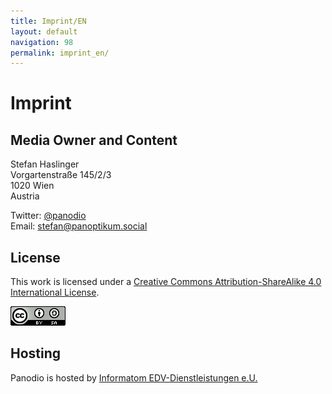 ```yaml
---
title: Imprint/EN
layout: default
navigation: 98
permalink: imprint_en/
---
```


# Imprint

## Media Owner and Content

Stefan Haslinger<br/>
Vorgartenstraße 145/2/3<br/>
1020 Wien<br/>
Austria

Twitter: [@panodio](https://www.twitter.com/panodio)<br/>
Email: <stefan@panoptikum.social>


## License

<p>
  This work is licensed under a
  <a rel="license"
     href="http://creativecommons.org/licenses/by-sa/4.0/">
    Creative Commons Attribution-ShareAlike 4.0 International License</a>.
</p>

<a rel="license"
   href="http://creativecommons.org/licenses/by-sa/4.0/">
  <img alt="Creative Commons License"
       style="margin: 0px;"
       src="/img/88x31.png" />
</a>


## Hosting

Panodio is hosted by
<a href="https://www.informatom.com">Informatom EDV-Dienstleistungen e.U.</a>